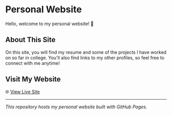 # Personal Website

Hello, welcome to my personal website! 👋

## About This Site

On this site, you will find my resume and some of the projects I have worked on so far in college. You'll also find links to my other profiles, so feel free to connect with me anytime!

## Visit My Website

🌐 [View Live Site](https://AJaudon1.github.io)

---

*This repository hosts my personal website built with GitHub Pages.*
